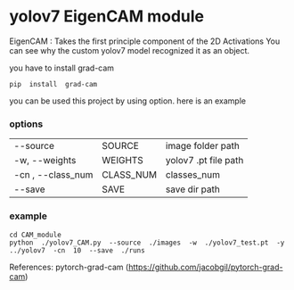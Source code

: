 # yolov7 EigenCAM module

  

EigenCAM : Takes the first principle component of the 2D Activations
You can see why the custom yolov7 model recognized it as an object.

you have to install grad-cam

``` shell
pip  install  grad-cam
```

  

you can be used this project by using option.  here is an example

  
### options

|  | |  |
|--|--|--|
| --source		 	| SOURCE 	| image folder path 	|
| -w, --weights	 	| WEIGHTS 	| yolov7 .pt file path 	|
| -cn , --class_num | CLASS_NUM	| classes_num 			|
| --save 			| SAVE		| save dir path 		|

### example
``` shell
cd CAM_module
python  ./yolov7_CAM.py  --source  ./images  -w  ./yolov7_test.pt  -y  ../yolov7  -cn  10  --save  ./runs
```

References: pytorch-grad-cam (https://github.com/jacobgil/pytorch-grad-cam)
